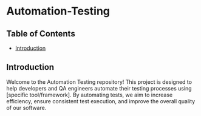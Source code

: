 # Automation-Testing

## Table of Contents
- [Introduction](#introduction)

## Introduction
Welcome to the Automation Testing repository! This project is designed to help developers and QA engineers automate their testing processes using [specific tool/framework]. By automating tests, we aim to increase efficiency, ensure consistent test execution, and improve the overall quality of our software.
